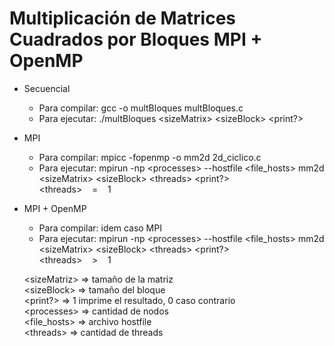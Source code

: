 # Multiplicación de Matrices Cuadrados por Bloques MPI + OpenMP

* Secuencial
  * Para compilar: gcc -o multBloques multBloques.c
  * Para ejecutar: ./multBloques &lt;sizeMatrix&gt; &lt;sizeBlock&gt; &lt;print?&gt;
  
* MPI 
  * Para compilar: mpicc -fopenmp -o mm2d 2d_ciclico.c
  * Para ejecutar: mpirun -np &lt;processes&gt; --hostfile &lt;file_hosts&gt; mm2d &lt;sizeMatrix&gt; &lt;sizeBlock&gt; &lt;threads&gt; &lt;print?&gt;
                  <br/>  &lt;threads&gt; &nbsp;&nbsp;  =  &nbsp;&nbsp; 1
  
* MPI + OpenMP
  * Para compilar: idem caso MPI
  * Para ejecutar: mpirun -np &lt;processes&gt; --hostfile &lt;file_hosts&gt; mm2d &lt;sizeMatrix&gt; &lt;sizeBlock&gt; &lt;threads&gt; &lt;print?&gt;
                    <br/> &lt;threads&gt; &nbsp;&nbsp; > &nbsp;&nbsp; 1
                    
 
  &lt;sizeMatriz&gt; => tamaño de la matriz <br/>
  &lt;sizeBlock&gt; => tamaño del bloque <br/>
  &lt;print?&gt; => 1 imprime el resultado, 0 caso contrario <br/>
  &lt;processes&gt; => cantidad de nodos <br/>
  &lt;file_hosts&gt; => archivo hostfile <br/>
  &lt;threads&gt; =>  cantidad de threads <br/>
